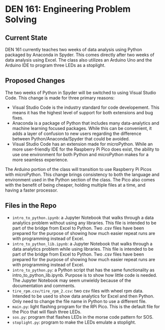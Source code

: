 # DEN 161: Engineering Problem Solving

## Current State

DEN 161 currently teaches two weeks of data analysis using Python packaged by Anaconda in Spyder. This comes directly after two weeks of data analysis using Excel. The class also utilizes an Arduino Uno and the Arduino IDE to program three LEDs as a stoplight.

## Proposed Changes

The two weeks of Python in Spyder will be switched to using Visual Studio Code. This change is made for three primary reasons:

* Visual Studio Code is the industry standard for code developement. This means it has the highest level of support for both extensions and bug fixes.
* Anaconda is a package of Python that includes many data-analytics and machine learning focused packages. While this can be convenient, it adds a layer of confusion to new users regarding the difference between Python/Anaconda/Spyder that could be avoided.
* Visual Studio Code has an extension made for microPython. While an more user-friendly IDE for the Raspberry Pi Pico does exist, the ability to use one environment for both Python and microPython makes for a more seamless experience.

The Arduino portion of the class will transition to use Raspberry Pi Picos with microPython. This change brings consistency to both the language and environment used in the Python section of the class. The Pico also comes with the benefit of being cheaper, holding multiple files at a time, and having a faster processor.

## Files in the Repo

* `intro_to_python.ipynb`: a Jupyter Notebook that walks through a data analytics problem without using any libraries. This file is intended to be part of the bridge from Excel to Python. Two .csv files have been prepared for the purpose of showing how much easier repeat runs are with programming instead of Excel.
* `intro_to_python_lib.ipynb`: a Jupyter Notebook that walks through a data analytics problem while using libraries. This file is intended to be part of the bridge from Excel to Python. Two .csv files have been prepared for the purpose of showing how much easier repeat runs are with programming instead of Excel.
* `intro_to_python.py`: a Python script that has the same functionality as intro_to_python_lib.ipynb. Purpose is to show how little code is needed. The Jupyter Notebook may seem unwieldy because of the documentation and comments.
* `tire_rpm.csv/tire_rpm_2.csv`: two csv files with wheel rpm data. Intended to be used to show data analytics for Excel and then Python. Only need to change the file name in Python to use a different file.
* `main.py`: light flashing program for the RPi Pico. This is the default file for the Pico that will flash three LEDs.
* `sos.py`: program that flashes LEDs in the morse code pattern for SOS.
* `stoplight.py`: program to make the LEDs emulate a stoplight.
